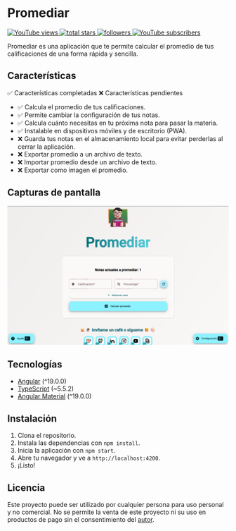 # Promediar

<a href="https://www.youtube.com/channel/UCFjfIk29NqqPGmrCfCV14Yg">
    <img alt="YouTube views" title="YouTube views" src="https://custom-icon-badges.demolab.com/youtube/channel/views/UCFjfIk29NqqPGmrCfCV14Yg?color=9d7203&logo=eye&logoColor=black&style=for-the-badge&labelColor=f3c913"/>
</a> 
<a href="https://github.com/MrNizzy?tab=repositories&sort=stargazers">
    <img alt="total stars" title="Total stars on GitHub" src="https://custom-icon-badges.demolab.com/github/stars/MrNizzy?color=9d7203&style=for-the-badge&labelColor=f3c913&logo=star&logoColor=black"/>
</a>
<a href="https://github.com/MrNizzy?tab=followers">
    <img alt="followers" title="Follow me on Github" src="https://custom-icon-badges.demolab.com/github/followers/MrNizzy?color=1155ba&labelColor=236ad3&style=for-the-badge&logo=person-add&label=Follow&logoColor=white"/>
</a>
<a href="https://www.youtube.com/channel/UCFjfIk29NqqPGmrCfCV14Yg?sub_confirmation=1">
    <img alt="YouTube subscribers" title="Subscribe to my YouTube channel" src="https://custom-icon-badges.demolab.com/youtube/channel/subscribers/UCFjfIk29NqqPGmrCfCV14Yg?color=a80f23&label=SUBSCRIBE&logo=video&logoColor=white&style=for-the-badge&labelColor=c70f23"/>
</a>

Promediar es una aplicación que te permite calcular el promedio de tus calificaciones de una forma rápida y sencilla.

## Características

✅ Características completadas
❌ Características pendientes

- ✅ Calcula el promedio de tus calificaciones.
- ✅ Permite cambiar la configuración de tus notas.
- ✅ Calcula cuánto necesitas en tu próxima nota para pasar la materia.
- ✅ Instalable en dispositivos móviles y de escritorio (PWA).
- ❌ Guarda tus notas en el almacenamiento local para evitar perderlas al cerrar la aplicación.
- ❌ Exportar promedio a un archivo de texto.
- ❌ Importar promedio desde un archivo de texto.
- ❌ Exportar como imagen el promedio.

## Capturas de pantalla

![Captura de pantalla 1](./public/screenshot.png)

## Tecnologías

- [Angular](https://angular.dev/) (^19.0.0)
- [TypeScript](https://www.typescriptlang.org/) (~5.5.2)
- [Angular Material](https://material.angular.io/) (^19.0.0)

## Instalación

1. Clona el repositorio.
2. Instala las dependencias con `npm install`.
3. Inicia la aplicación con `npm start`.
4. Abre tu navegador y ve a `http://localhost:4200`.
5. ¡Listo!

## Licencia

Este proyecto puede ser utilizado por cualquier persona para uso personal y no comercial. No se permite la venta de este proyecto ni su uso en productos de pago sin el consentimiento del [autor](mailto:mrnizzy@proton.me).
